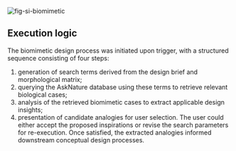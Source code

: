 ![fig-si-biomimetic](https://github.com/user-attachments/assets/5c4ef328-7558-4dcc-bf49-b95904b776da)

## **Execution logic** 
The biomimetic design process was initiated upon trigger, with a structured sequence consisting of four steps: 
1. generation of search terms derived from the design brief and morphological matrix; 
2. querying the AskNature database using these terms to retrieve relevant biological cases; 
3. analysis of the retrieved biomimetic cases to extract applicable design insights; 
4. presentation of candidate analogies for user selection. The user could either accept the proposed inspirations or revise the search parameters for re-execution. Once satisfied, the extracted analogies informed downstream conceptual design processes.
